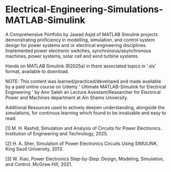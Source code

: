 # Electrical-Engineering-Simulations-MATLAB-Simulink
A Comprehensive Portfolio by Jawad Asjid of MATLAB Simulink projects demonstrating proficiency in modelling, simulation, and control system design for power systems and or electrical engineering disciplines. Implemented power electronic switches, synchronous/asynchronous machines, power systems, solar cell and wind turbine systems.

Hands on MATLAB Simulink (R2025a) in there associated topics in '.slx' format, available to download.


NOTE: This content was learned/practiced/developed and made available by a paid online course on Udemy ' Ultimate MATLAB-Simulink for Electrical Engineering ' by Amr Saleh an Lecture Assistant/Researcher for Electrical Power and Machines department at Ain Shams University.


Additional Resources used to actively deepen understanding, alongside the simulations, for continous learning which found to be invaluable and easy to read:

[1] M. H. Rashid, Simulation and Analysis of Circuits for Power Electronics. Institution of Engineering and Technology, 2025.

[2] H. A. Sher, Simulation of Power Electronics Circuits Using SIMULINK. King Saud University, 2013.

[3] W. Xiao, Power Electronics Step-by-Step: Design, Modeling, Simulation, and Control. McGraw Hill, 2021.

